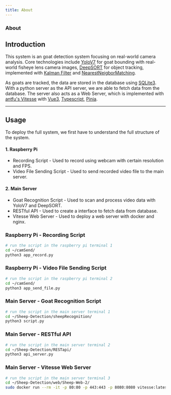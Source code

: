 ```yaml
---
title: About
---
```


<div class="text-center">
  <!-- You can use Vue components inside markdown -->
  <div i-carbon-dicom-overlay class="text-4xl -mb-6 m-auto" />
  <h3>About</h3>
</div>


## Introduction

This system is an goat detection system focusing on real-world camera analysis. Core technologies include [YoloV7](https://github.com/WongKinYiu/yolov7) for goat bounding with real-world fisheye lens camera images, [DeepSORT](https://github.com/nwojke/deep_sort) for object tracking, implemented with [Kalman Filter](https://github.com/nwojke/deep_sort/blob/master/deep_sort/kalman_filter.py) and [NearestNeigborMatching](https://github.com/nwojke/deep_sort/blob/master/deep_sort/nn_matching.py).

As goats are tracked, the data are stored in the database using [SQLite3](https://www.sqlite.org/index.html). With a python server as the API server, we are able to fetch data from the database. The server also acts as a Web Server, which is implemented with [antfu's Vitesse](https://github.com/antfu/vitesse) with [Vue3](https://github.com/vuejs/core), [Typescript](https://www.typescriptlang.org/), [Pinia](https://pinia.vuejs.org/).

---

## Usage

To deploy the full system, we first have to understand the full structure of the system.

#### 1. **Raspberry Pi**
   - Recording Script - Used to record using webcam with certain resolution and FPS.
   - Video File Sending Script - Used to send recorded video file to the main server. 
#### 2. **Main Server**
   - Goat Recognition Script - Used to scan and process video data with YoloV7 and DeepSORT. 
   - RESTful API - Used to create a interface to fetch data from database. 
   - Vitesse Web Server - Used to deploy a web server with docker and nginx. 

### Raspberry Pi - Recording Script

```bash
# run the script in the raspberry pi terminal 1
cd ~/camSend/
python3 app_record.py
```
### Raspberry Pi - Video File Sending Script

```bash
# run the script in the raspberry pi terminal 2
cd ~/camSend/
python3 app_send_file.py
```
### Main Server -  Goat Recognition Script

```bash
# run the script in the main server terminal 1
cd ~/Sheep-Detection/sheepRecognition/
python3 script.py
```
### Main Server -  RESTful API

```bash
# run the script in the main server terminal 2
cd ~/Sheep-Detection/RESTapi/
python3 api_server.py
```

### Main Server -  Vitesse Web Server

```bash
# run the script in the main server terminal 3
cd ~/Sheep-Detection/web/Sheep-Web-2/
sudo docker run --rm -it -p 80:80 -p 443:443 -p 8080:8080 vitesse:latest
```

